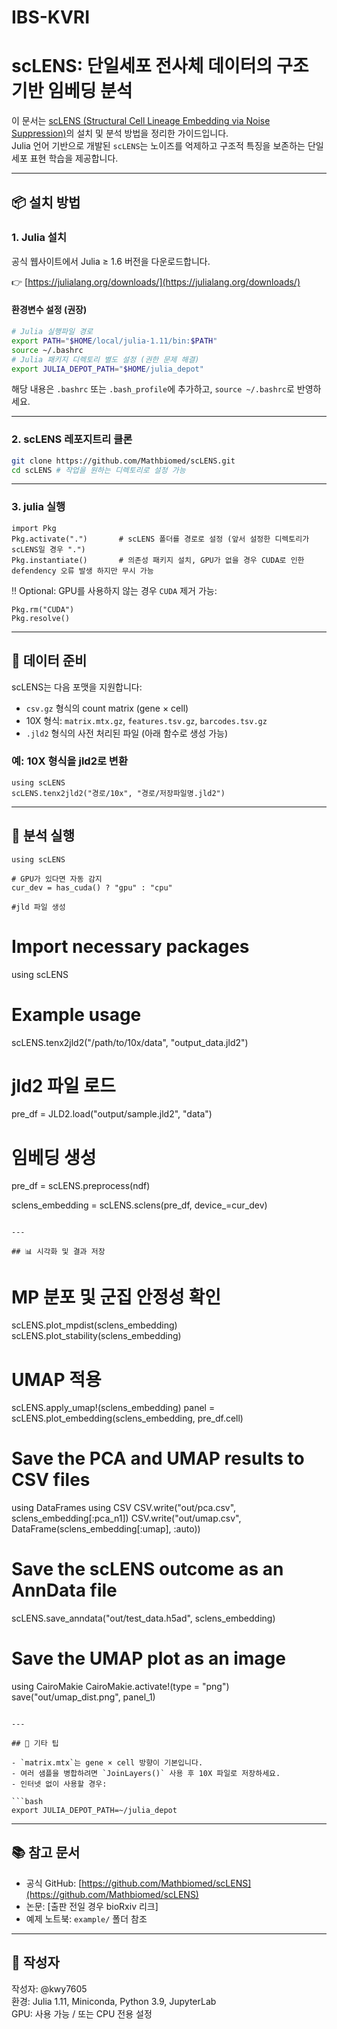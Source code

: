 # IBS-KVRI
# scLENS: 단일세포 전사체 데이터의 구조 기반 임베딩 분석

이 문서는 [scLENS (Structural Cell Lineage Embedding via Noise Suppression)](https://github.com/Mathbiomed/scLENS)의 설치 및 분석 방법을 정리한 가이드입니다.\
Julia 언어 기반으로 개발된 `scLENS`는 노이즈를 억제하고 구조적 특징을 보존하는 단일세포 표현 학습을 제공합니다.

---

## 📦 설치 방법

### 1. Julia 설치

공식 웹사이트에서 Julia ≥ 1.6 버전을 다운로드합니다.

👉 [https://julialang.org/downloads/](https://julialang.org/downloads/)

#### 환경변수 설정 (권장)

```bash
# Julia 실행파일 경로
export PATH="$HOME/local/julia-1.11/bin:$PATH"
source ~/.bashrc
# Julia 패키지 디렉토리 별도 설정 (권한 문제 해결)
export JULIA_DEPOT_PATH="$HOME/julia_depot"
```

해당 내용은 `.bashrc` 또는 `.bash_profile`에 추가하고, `source ~/.bashrc`로 반영하세요.

---

### 2. scLENS 레포지트리 클론

```bash
git clone https://github.com/Mathbiomed/scLENS.git
cd scLENS # 작업을 원하는 디렉토리로 설정 가능
```

---

### 3. julia 실행

```
import Pkg
Pkg.activate(".")       # scLENS 폴더를 경로로 설정 (앞서 설정한 디렉토리가 scLENS일 경우 ".")
Pkg.instantiate()       # 의존성 패키지 설치, GPU가 없을 경우 CUDA로 인한 defendency 오류 발생 하지만 무시 가능
```

‼️ Optional: GPU를 사용하지 않는 경우 `CUDA` 제거 가능:

```
Pkg.rm("CUDA") 
Pkg.resolve()
```

---

## 📁 데이터 준비

scLENS는 다음 포맷을 지원합니다:

- `csv.gz` 형식의 count matrix (gene × cell)
- 10X 형식: `matrix.mtx.gz`, `features.tsv.gz`, `barcodes.tsv.gz`
- `.jld2` 형식의 사전 처리된 파일 (아래 함수로 생성 가능)

### 예: 10X 형식을 jld2로 변환

```
using scLENS
scLENS.tenx2jld2("경로/10x", "경로/저장파일명.jld2")
```

---

## 🧦 분석 실행

```
using scLENS

# GPU가 있다면 자동 감지
cur_dev = has_cuda() ? "gpu" : "cpu"

#jld 파일 생성
```
# Import necessary packages
using scLENS

# Example usage
scLENS.tenx2jld2("/path/to/10x/data", "output_data.jld2")

# jld2 파일 로드
pre_df = JLD2.load("output/sample.jld2", "data")

# 임베딩 생성
pre_df = scLENS.preprocess(ndf)

sclens_embedding = scLENS.sclens(pre_df, device_=cur_dev)
```

---

## 📊 시각화 및 결과 저장

```
# MP 분포 및 군집 안정성 확인
scLENS.plot_mpdist(sclens_embedding)
scLENS.plot_stability(sclens_embedding)

# UMAP 적용
scLENS.apply_umap!(sclens_embedding)
panel = scLENS.plot_embedding(sclens_embedding, pre_df.cell)

# Save the PCA and UMAP results to CSV files
using DataFrames
using CSV
CSV.write("out/pca.csv", sclens_embedding[:pca_n1])
CSV.write("out/umap.csv", DataFrame(sclens_embedding[:umap], :auto))

# Save the scLENS outcome as an AnnData file
scLENS.save_anndata("out/test_data.h5ad", sclens_embedding)

# Save the UMAP plot as an image
using CairoMakie
CairoMakie.activate!(type = "png")
save("out/umap_dist.png", panel_1)
```

---

## 📌 기타 팁

- `matrix.mtx`는 gene × cell 방향이 기본입니다.
- 여러 샘플을 병합하려면 `JoinLayers()` 사용 후 10X 파일로 저장하세요.
- 인터넷 없이 사용할 경우:

```bash
export JULIA_DEPOT_PATH=~/julia_depot
```

---

## 📚 참고 문서

- 공식 GitHub: [https://github.com/Mathbiomed/scLENS](https://github.com/Mathbiomed/scLENS)
- 논문: [출판 전일 경우 bioRxiv 리크]
- 예제 노트북: `example/` 폴더 참조

---

## 👤 작성자

작성자: @kwy7605\
환경: Julia 1.11, Miniconda, Python 3.9, JupyterLab\
GPU: 사용 가능 / 또는 CPU 전용 설정
